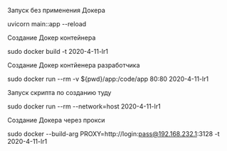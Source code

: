 Запуск без применения Докера

uvicorn main::app --reload

Создание Докер контейнера

sudo docker build -t 2020-4-11-lr1

Создание Докер контйенера разработчика

sudo docker run --rm -v ${pwd}/app:/code/app 80:80 2020-4-11-lr1

Запуск скрипта по созданию туду

sudo docker run --rm --network=host 2020-4-11-lr1

Создание Докера через прокси

sudo docker --build-arg PROXY=http://login:pass@192.168.232.1:3128 -t 2020-4-11-lr1
